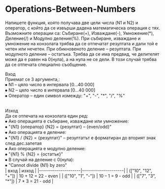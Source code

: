 # Operations-Between-Numbers

Напишете функция, която получава  две цели числа (N1 и N2) и оператор, с който да се извърши дадена математическа операция с тях. Възможните операции са: Събиране(+), Изваждане(-), Умножение(*), Деление(/) и Модулно деление(%). При събиране, изваждане и умножение на конзолата трябва да се отпечатат резултата и дали той е четен или нечетен. При обикновеното деление – резултата. При модулното деление – остатъка. Трябва да се има предвид, че делителят може да е равен на 0(нула), а на нула не се дели. В този случай трябва да се отпечата специално съобщениe.
<br>

Вход
<br>Приемат се 3 аргумента,:
<br>⦁	N1 – цяло число в интервала [0...40 000]
<br>⦁	N2 – цяло число в интервала [0...40 000]
<br>⦁	Оператор – един символ измежду: "+", "-", "*", "/", "%"

<br>Изход
<br>Да се отпечата на конзолата един ред:
<br>⦁	Ако операцията е събиране, изваждане или умножение:
<br>⦁	 "{N1} {оператор} {N2} = {резултат} – {even/odd}"
<br>⦁	Ако операцията е деление:
<br>⦁	"{N1} / {N2} = {резултат}" – резултатът е форматиран до вторият знак след дес.запетая
<br>⦁	Ако операцията е модулно деление: 
<br>⦁	"{N1} % {N2} = {остатък}"
<br>⦁	В случай на деление с 0(нула): 
<br>⦁	"Cannot divide {N1} by zero"
<br>
| вход                | изход               |
|---------------------|---------------------|
| (["10", "12", "+"]) | 10 + 12 = 22 - even |
| (["10", "1", "-"])  | 10 – 1 = 9 - odd    |
| (["7", "3", "*"])   | 7 * 3 = 21 - odd    |
